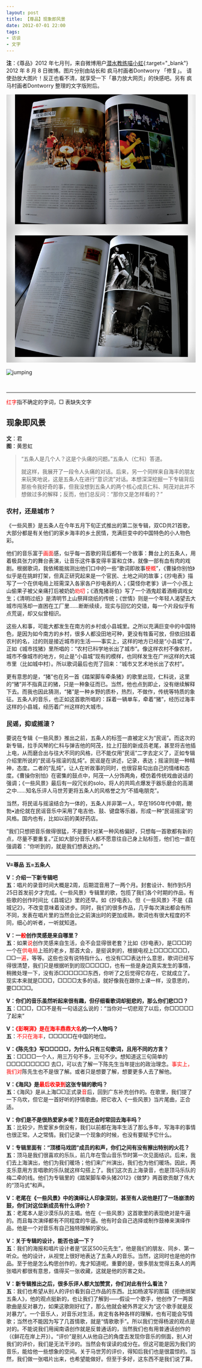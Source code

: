 ```yaml
---
layout: post
title: 【尊品】现象即风景
date: 2012-07-01 22:00
tags:
- 访谈
- 文字
---
```


**注**：《尊品》2012 年七月刊，来自微博用户[潜水教练喵小虹](https://weibo.com/1692938253/ywd5wDCk2?type=comment#_rnd1607389365426){:target="_blank"} 2012 年 8 月 8 日微博。图片分别由站长和 疯马村画者Dontworry 「修复」。
请使劲放大图片！反正也看不清，就享受一下「暴力放大网页」的快感吧。另有 疯马村画者Dontworry 整理的文字版附后。

![jumping](/assets/imgs/jumping2012-bak.jpg)

![jumping](/assets/imgs/jumping2012.png)

<br>

<hr class="stylish">

<style> mark {color:red;background:none;}</style>


<mark>红字</mark>指不确定的字词，□ 表缺失文字

## 现象即风景

**文**：君  
**图**：黄思虹

> “五条人是几个人？这是个头痛的问题。”五条人（仁科）答道。
>
> 就这样，我展开了一段令人头痛的对话。后来，另一个同样来自海丰的朋友来玩笑地说，这是五条人在进行“意识流”对话。本想深深挖掘一下专辑背后那些令我好奇的事，但我没想到五条人的两个核心成员仁科、阿茂对此并不想做过多的解释；反而，他们总反问：“那你又是怎样看的？”

### 农村，还是城市？

《一些风景》是五条人在今年五月下旬正式推出的第二张专辑，双CD共21首歌，大部分都是有关他们的家乡海丰的乡土民情，充满巨变中的中国特色的小人物色彩。

他们的音乐富于<mark>画面</mark>感，似乎每一首歌的背后都有一个故事：舞台上的五条人，用着极具张力的舞台表演，让音乐这件事变得丰富和立体，就像一部有血有肉的戏剧。根据歌词，我依稀能揣测出他们口中的一些“歌词即故事<mark>梗概</mark>”，《曹操你别怕》似乎是在挑衅打架，但真正研究起来是一个官民、土地之间的故事；《抄电表》描写了一个在供电局上班需深入各家各户抄电表的人；《莫怪你老爹》讲一个小孩上山偷果子被父亲痛打后被奶奶<mark>劝叨</mark>；《酒鬼猪哥伯》写了一个酒鬼趁着酒瘾调戏女生；《清明过纸》是清明节上山祭拜烧纸的传统；《世情》则是一个年轻人渴望去大城市闯荡却一直困在工厂里……断断续续，现实与回忆的交错，每一个片段似乎有点荒诞，却又似曾相识。

这些人和事，可能大都发生在南方的乡村或小县城里。之所以充满巨变中的中国特色，是因为如今南方的乡村，很多人都没田地可种，更没有牲畜可放，但依旧挂着农村的名，过的则是接近城市的生活——事实上，这样的地方已经是“小县城”了。正如《城市找猪》里所唱的：“农村已科学地长出了城市”。像这样农村不像农村，城市不像城市的地方，何止是“小县城”现有的模样，也同样发生在广州这样的大城市里（比如城中村）。所以歌词最后也兜了回来：“城市又艺术地长出了农村”。

更有意思的是，“猪”也在另一首《踏架脚车牵条猪》的歌里出现，仁科说，这里的“猪”并不指真正的猪，只是一种象征而已。当然，他也点到即止，没有继续解释下去。而我也因此猜测，“猪”是一种乡野的质朴，热烈，不做作，传统等特质的象征。五条人的音乐，也正如这首歌所唱的：踩着一辆单车，牵着“猪”，经历过海丰这样的小县城，经历着广州这样的大城市。

### 民谣，抑或摇滚？

要说在专辑《一些风景》推出之前，五条人的标签一直被定义为“民谣”。而这次的新专辑，拉手风琴的仁科与弹吉他的阿茂，拉上打鼓的新成员老尾，甚至将吉他插上电，从而磨合出与往大不同的风格，已不能仅用“民谣”二字去定义了，正如专辑介绍里所说的“民谣与摇滚的乱炖”。民谣是在讲述，记录，表达；摇滚则是一种精神，态度。二者的“乱炖”，让人在听故事的同时，也很容易勾出自己的情绪和态度。《曹操你别怕》在密集的鼓点中，阿茂一人分饰两角，模仿着传统戏曲说话的强调；《一些风景》最后有一段冗长的solo，将人的共鸣点爆发于器乐磨合的高潮之中……知名乐评人马世芳更将五条人的风格誉之为“不插电朋克”。

当然，将民谣与摇滚结合为一体的，五条人并非第一人，早在1950年代中期，鲍勃•迪伦就在民谣音乐中采用了电吉他、鼓、键盘等乐器，形成一种“民谣摇滚”的风格。国内也有，比如以前的美好药店。

“我们只想把音乐做得很猛，不是要针对某一种风格偏好，只想每一首歌都有新的点，尽量不要重复。”正如大部分音乐人都不愿意往自己身上贴标签，他们也一直在强调着：“你听到的，就是我们想表达的。”

<hr class="stylish">

**V=尊品** **五=五条人**

**V：介绍一下新专辑吧**  
**五**：唱片的录音时间大概是2周，后期混音用了一两个月。封套设计、制作到5月25日首发前夕才完成。《一些风景》专辑里的歌，包揽了我们各个时期的作品，有些歌的创作时间比《县城记》里的还早。如《抄电表》。但《一些风景》不是《县城记2》，不改变意味着没进步。同时，我们的很多作品，几乎每次演出都会有所不同，发表在唱片里的当然会比之前演出时的更加成熟，歌词也有很大程度的不同，细心的听者，一听就知道。

**V：一<mark>般</mark>创作灵感是来自哪里？**  
**五**：如果<mark>说</mark>创作灵感来自生活，会不会显得很老套？比如《抄电表》，是□□□的一个在<mark>供电局</mark>上班的老乡，那首大会，是挺讽刺的，根据电视上□□□□□□□，□□一<mark>遍</mark>，等等。这些也没有说特指什么，也没有□□表达什么意思，歌词已经写得很清楚，我们只是根据听到的现□□□□□，也有一些是身边真实发生的事情，稍微处理一下，没有添□□□□□□东西，你听了之后觉得它存在，它就成立了。现实本来就是□□□，□□□□太多的话，就好像我在跟你上课一样，没意思的，要□□□□。

**V：你们的音乐虽然听起来很有趣，但仔细看歌词却挺悲的，那么你们悲□□？**  
**五**：□□□，□□不是有一句话这么说的：“当你对一切悲观了以后，你□□□□□了起来”

**V：<mark>《彭啊湃》是在海丰鼎鼎大名</mark>的一个人物吗？**  
**五**：<mark>不只在海丰</mark>，□□□□□在中国的地位。

**V：《陈先生》写□□□□□，为什么只有三句歌词，且用不同的方言？**  
**五**：□□□□一个人，用三万句不多，三句不少。想知道这三句简单的□□□□□□□□□ 去□，可以去了解一下陈先生当年提出的政治理念。<mark>事实上，我们对</mark>陈先生也不是很了解。或者只是想要了解，想要更多人去了解他。

**V：《海风》是<mark>最后收录到</mark>这张专辑的歌吗？**  
**五**：《海风》是从上海□□正式录<mark>音</mark>后，回到广东补充创作的。在歌里，我们提了一下乌坎，但它是一首好听的抒情歌曲，把它收入《一些风景》当片尾曲，正合适。

**V：你们是不是很热爱家乡呢？现在还会时常回去海丰吗？**  
**五**：比较少，热爱家乡倒没有，我们以前都在海丰生活了那么多年，写海丰的事情也很正常。人之常情。我们记录一个现象的时候，也没有要赋予它什么。

**V：专辑里面有：“顶楼马戏团”成员的和声，你们之间有没有擦出特别的火花？**  
**五**：顶马是我们很喜欢的乐队，前几年在雪山音乐节时第一次见面结识。后来，我们去上海演出，他们为我们暖场；他们来广州演出，我们也为他们暖场。因此，两支乐意用方言唱歌的乐队就这样勾搭上了。我们这次去上海录音，也是顶马乐队的梅二牵的线。他们为专辑里的《踏架脚车牵头猪2012》《做梦》两首歌贡献了伟大的“顶马式”和声。

**V：老尾在《一些风景》中的演绎让人印象深刻，甚至有人说他是打了一场崩溃的鼓，你们对这位新成员有什么评价？**  
**五**：老尾本人是沙漠乐队的主唱。他在《一些风景》这首歌里的表现绝对是牛逼的。而且每次演绎都有不同程度的牛逼。他有时会自己选择或制作鼓棒来演绎作品，他是一个对音乐有自己独特理解的家伙。

**V：关于专辑的设计，能否也谈一下？**  
**五**：我们的海报和唱片设计者是“区区500元先生”，他是我们的朋友、同乡、第一听众。他的设计，从视觉上很好地表达了五条人的音乐。当然，这同时也是他的作品。至于他是怎么构思创作的，鬼才知道呢。重要的是，很多朋友觉得五条人的两张唱片都很有意思，值得买一张收藏，这就是他的厉害之处。

**V：新专辑推出之后，很多乐评人都大加赞赏，你们对此有什么看法？**  
**五**：我们也希望从别人的评价看到自己作品的东西。比如杨波写的那篇《拒绝绑架五条人》，他的观点挺新的，也让我们了解到——假设一个歌手，他创作了一两首歌曲是反对暴力，如果这歌刚好红了，那么他就会被外界定义为“这个歌手就是反对暴力”。一个音乐人，对音乐对生活，肯定有各种各样的理解，也有可能会写情歌；当然也不能因为写了几首情歌，就是“情歌歌手”。所以我们觉得杨波的观点是对的。不能说我们用闽南语创作就是反普通话的，当然我们也有用普通话创作的（《鲜花在岸上开》）。“评价”是别人从他自己的角度去发现你音乐的侧面，别人对我们的评价，我们是无法干涉的。当然会有误读的成分在。但这可能是因为我们的音乐，能给他一些想象的空间。关于马世芳的评价，得知后我们也是很震惊的。当然，我们做一张唱片出来，也希望能做好。但至于多好，这东西不是我们说了算。
